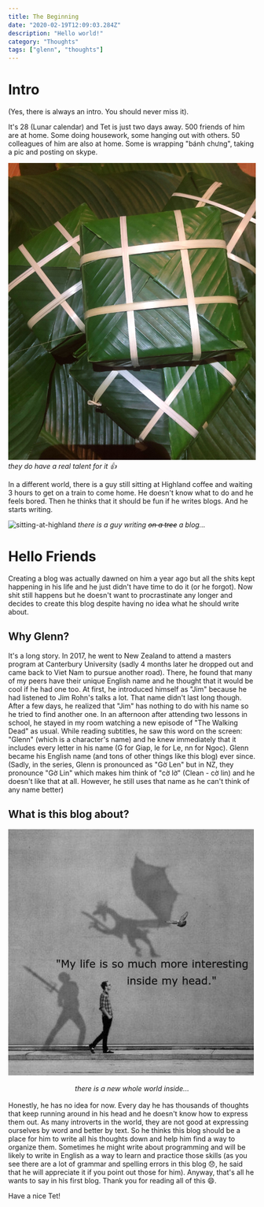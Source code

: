```yaml
---
title: The Beginning
date: "2020-02-19T12:09:03.284Z"
description: "Hello world!"
category: "Thoughts"
tags: ["glenn", "thoughts"]
---
```

# Intro
  (Yes, there is always an intro. You should never miss it).

  It's 28 (Lunar calendar) and Tet is just two days away. 500 friends of him are at home. Some doing housework, some hanging out with others. 50 colleagues of him are also at home. Some is wrapping "bánh chưng", taking a pic and posting on skype.

 ![banh-chung](../../assets/banh-chung.jpg)
<em>they do have a real talent for it 👍 </em>

  In a different world, there is a guy still sitting at Highland coffee and waiting 3 hours to get on a train to come home. He doesn't know what to do and he feels bored. Then he thinks that it should be fun if he writes blogs. And he starts writing.

  ![sitting-at-highland](../../assets/sitting-at-highland.jpg)
  <em >there is a guy writing <del>on a tree</del> a blog...</em>

# Hello Friends

  Creating a blog was actually dawned on him a year ago but all the shits kept happening in his life and he just didn't have time to do it (or he forgot). Now shit still happens but he doesn't want to procrastinate any longer and decides to create this blog despite having no idea what he should write about.

## Why Glenn?

  It's a long story. In 2017, he went to New Zealand to attend a masters program at Canterbury University (sadly 4 months later he dropped out and came back to Viet Nam to pursue another road). There, he found that many of my peers have their unique English name and he thought that it would be cool if he had one too. At first, he introduced himself as "Jim" because he had listened to Jim Rohn's talks a lot. That name didn't last long though. After a few days, he realized that "Jim" has nothing to do with his name so he tried to find another one. In an afternoon after attending two lessons in school, he stayed in my room watching a new episode of "The Walking Dead" as usual. While reading subtitles, he saw this word on the screen: "Glenn" (which is a character's name) and he knew immediately that it includes every letter in his name (G for Giap, le for Le, nn for Ngoc). Glenn became his English name (and tons of other things like this blog) ever since.
  (Sadly, in the series, Glenn is pronounced as "Gờ Len" but in NZ, they pronounce "Gờ Lin" which makes him think of "cờ lờ" (Clean - cờ lin) and he doesn't like that at all. However, he still uses that name as he can't think of any name better)

## What is this blog about?

  ![introver-world](../../assets/introvert-world.jpg)
  <center><em>there is a new whole world inside...</em></center>
  <br>
  Honestly, he has no idea for now. Every day he has thousands of thoughts that keep running around in his head and he doesn't know how to express them out. As many introverts in the world, they are not good at expressing ourselves by word and better by text. So he thinks this blog should be a place for him to write all his thoughts down and help him find a way to organize them. Sometimes he might write about programming and will be likely to write in English as a way to learn and practice those skills (as you see there are a lot of grammar and spelling errors in this blog 😞, he said that he will appreciate it if you point out those for him). Anyway, that's all he wants to say in his first blog. Thank you for reading all of this 😄.

  Have a nice Tet!